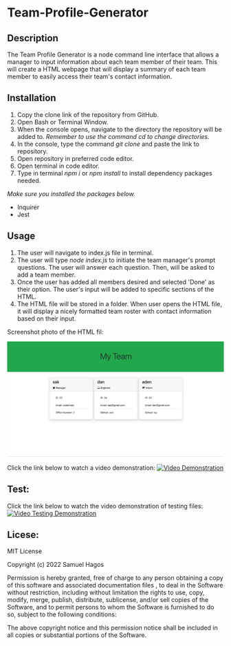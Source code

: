 # Team-Profile-Generator

## Description
The Team Profile Generator is a node command line interface that allows a manager to input information about each team member of their team. This will create a HTML webpage that will display a summary of each team member to easily access their team's contact information.

## Installation
1. Copy the clone link of the repository from GitHub.
2. Open Bash or Terminal Window.
3. When the console opens, navigate to the directory the repository will be added to. *Remember to use the command cd to change directories.*
4. In the console, type the command <i> git clone </i> and paste the link to repository.
5. Open repository in preferred code editor.
6. Open terminal in code editor.
7. Type in terminal <i>npm i</i> or <i>npm install </i> to install dependency packages needed.

*Make sure you installed the packages below.*
- Inquirer
- Jest

## Usage
1. The user will navigate to index.js file in terminal.
2. The user will type <i> node index.js </i> to initiate the team manager's prompt questions. The user will answer each question. Then, will be asked to add a team member.
3. Once the user has added all members desired and selected 'Done' as their option. The user's input will be added to specific sections of the HTML.
4. The HTML file will be stored in a folder. When user opens the HTML file, it will display a nicely formatted team roster with contact information based on their input.

Screenshot photo of the HTML fil:
 
<img src ='images\team-generator.png' alt='Screenshot photo of the HTML fil'>

Click the link below to watch a video demonstration:
[![Video Demonstration](image-walkthrough.png)](https://drive.google.com/file/d/1xVZAZ9-R34SSvhu8JajRykdwBTkwUsWo/view)

## Test:
Click the link below to watch the video demonstration of testing files:
[![Video Testing Demonstration](imgae-Test.png)](https://drive.google.com/file/d/14j8kyKbzULoMxxV86mGmsGQdc2qayEc0/view)

## Licese:
MIT License

Copyright (c) 2022 Samuel Hagos

Permission is hereby granted, free of charge to any person obtaining a copy
of this software and associated documentation files , to deal in the Software without restriction, including without limitation the rights to use, copy, modify, merge, publish, distribute, sublicense, and/or sell
copies of the Software, and to permit persons to whom the Software is
furnished to do so, subject to the following conditions:

The above copyright notice and this permission notice shall be included in all
copies or substantial portions of the Software.
